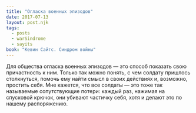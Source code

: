 ```yaml
---
title: "Огласка военных эпизодов"
date: 2017-07-13
layout: post.njk
tags:
  - posts
  - warSindrome
  - sayits
book: "Кевин Сайтс. Синдром войны"
---
```


Для общества огласка военных эпизодов — это способ показать свою причастность к ним. Только так можно понять, с чем солдату пришлось столкнуться, помочь ему найти смысл в своих действиях и, возможно, простить себя. Мне кажется, что все солдаты — это тоже так называемые сопутствующие потери: каждый раз, нажимая на спусковой крючок, они убивают частичку себя, хотя и делают это по нашему распоряжению.
